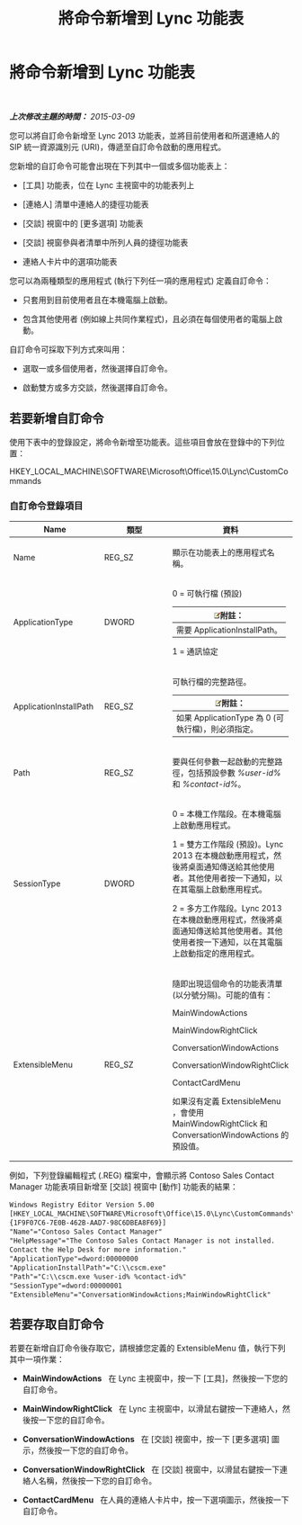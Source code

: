 ﻿---
title: 將命令新增到 Lync 功能表
TOCTitle: 將命令新增到 Lync 功能表
ms:assetid: a8443bc2-e234-4022-870a-00700f38b1ea
ms:mtpsurl: https://technet.microsoft.com/zh-tw/library/Gg412788(v=OCS.15)
ms:contentKeyID: 52056204
ms.date: 08/10/2015
mtps_version: v=OCS.15
ms.translationtype: HT
---

# 將命令新增到 Lync 功能表

 

_**上次修改主題的時間：** 2015-03-09_

您可以將自訂命令新增至 Lync 2013 功能表，並將目前使用者和所選連絡人的 SIP 統一資源識別元 (URI)，傳遞至自訂命令啟動的應用程式。

您新增的自訂命令可能會出現在下列其中一個或多個功能表上：

  - \[工具\] 功能表，位在 Lync 主視窗中的功能表列上

  - \[連絡人\] 清單中連絡人的捷徑功能表

  - \[交談\] 視窗中的 \[更多選項\] 功能表

  - \[交談\] 視窗參與者清單中所列人員的捷徑功能表

  - 連絡人卡片中的選項功能表

您可以為兩種類型的應用程式 (執行下列任一項的應用程式) 定義自訂命令：

  - 只套用到目前使用者且在本機電腦上啟動。

  - 包含其他使用者 (例如線上共同作業程式)，且必須在每個使用者的電腦上啟動。

自訂命令可採取下列方式來叫用：

  - 選取一或多個使用者，然後選擇自訂命令。

  - 啟動雙方或多方交談，然後選擇自訂命令。

## 若要新增自訂命令

使用下表中的登錄設定，將命令新增至功能表。這些項目會放在登錄中的下列位置：

HKEY\_LOCAL\_MACHINE\\SOFTWARE\\Microsoft\\Office\\15.0\\Lync\\CustomCommands

### 自訂命令登錄項目

<table>
<colgroup>
<col style="width: 33%" />
<col style="width: 33%" />
<col style="width: 33%" />
</colgroup>
<thead>
<tr class="header">
<th>Name</th>
<th>類型</th>
<th>資料</th>
</tr>
</thead>
<tbody>
<tr class="odd">
<td><p>Name</p></td>
<td><p>REG_SZ</p></td>
<td><p>顯示在功能表上的應用程式名稱。</p></td>
</tr>
<tr class="even">
<td><p>ApplicationType</p></td>
<td><p>DWORD</p></td>
<td><p>0 = 可執行檔 (預設)</p>
<div class="alert">
<table>
<thead>
<tr class="header">
<th><img src="images/Gg398811.note(OCS.15).gif" title="note" alt="note" />附註：</th>
</tr>
</thead>
<tbody>
<tr class="odd">
<td>需要 ApplicationInstallPath。</td>
</tr>
</tbody>
</table>

</div>
<p>1 = 通訊協定</p></td>
</tr>
<tr class="odd">
<td><p>ApplicationInstallPath</p></td>
<td><p>REG_SZ</p></td>
<td><p>可執行檔的完整路徑。</p>
<div class="alert">
<table>
<thead>
<tr class="header">
<th><img src="images/Gg398811.note(OCS.15).gif" title="note" alt="note" />附註：</th>
</tr>
</thead>
<tbody>
<tr class="odd">
<td>如果 ApplicationType 為 0 (可執行檔)，則必須指定。</td>
</tr>
</tbody>
</table>

</div></td>
</tr>
<tr class="even">
<td><p>Path</p></td>
<td><p>REG_SZ</p></td>
<td><p>要與任何參數一起啟動的完整路徑，包括預設參數 <em>%user-id%</em> 和 <em>%contact-id%</em>。</p></td>
</tr>
<tr class="odd">
<td><p>SessionType</p></td>
<td><p>DWORD</p></td>
<td><p>0 = 本機工作階段。在本機電腦上啟動應用程式。</p>
<p>1 = 雙方工作階段 (預設)。Lync 2013 在本機啟動應用程式，然後將桌面通知傳送給其他使用者。其他使用者按一下通知，以在其電腦上啟動應用程式。</p>
<p>2 = 多方工作階段。Lync 2013 在本機啟動應用程式，然後將桌面通知傳送給其他使用者。其他使用者按一下通知，以在其電腦上啟動指定的應用程式。</p></td>
</tr>
<tr class="even">
<td><p>ExtensibleMenu</p></td>
<td><p>REG_SZ</p></td>
<td><p>隨即出現這個命令的功能表清單 (以分號分隔)。可能的值有：</p>
<p>MainWindowActions</p>
<p>MainWindowRightClick</p>
<p>ConversationWindowActions</p>
<p>ConversationWindowRightClick</p>
<p>ContactCardMenu</p>
<p>如果沒有定義 ExtensibleMenu ，會使用 MainWindowRightClick 和 ConversationWindowActions 的預設值。</p></td>
</tr>
</tbody>
</table>


例如，下列登錄編輯程式 (.REG) 檔案中，會顯示將 Contoso Sales Contact Manager 功能表項目新增至 \[交談\] 視窗中 \[動作\] 功能表的結果：

    Windows Registry Editor Version 5.00
    [HKEY_LOCAL_MACHINE\SOFTWARE\Microsoft\Office\15.0\Lync\CustomCommands\{1F9F07C6-7E0B-462B-AAD7-98C6DBEA8F69}]
    "Name"="Contoso Sales Contact Manager"
    "HelpMessage"="The Contoso Sales Contact Manager is not installed. Contact the Help Desk for more information."
    "ApplicationType"=dword:00000000
    "ApplicationInstallPath"="C:\\cscm.exe"
    "Path"="C:\\cscm.exe %user-id% %contact-id%"
    "SessionType"=dword:00000001
    "ExtensibleMenu"="ConversationWindowActions;MainWindowRightClick"

## 若要存取自訂命令

若要在新增自訂命令後存取它，請根據您定義的 ExtensibleMenu 值，執行下列其中一項作業：

  - **MainWindowActions**   在 Lync 主視窗中，按一下 \[工具\]，然後按一下您的自訂命令。

  - **MainWindowRightClick**   在 Lync 主視窗中，以滑鼠右鍵按一下連絡人，然後按一下您的自訂命令。

  - **ConversationWindowActions**   在 \[交談\] 視窗中，按一下 \[更多選項\] 圖示，然後按一下您的自訂命令。

  - **ConversationWindowRightClick**   在 \[交談\] 視窗中，以滑鼠右鍵按一下連絡人名稱，然後按一下您的自訂命令。

  - **ContactCardMenu**   在人員的連絡人卡片中，按一下選項圖示，然後按一下自訂命令。

